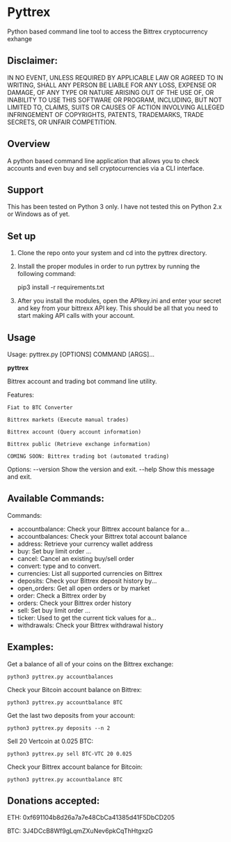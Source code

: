 # Pyttrex
Python based command line tool to access the Bittrex cryptocurrency exhange

## Disclaimer:
IN NO EVENT, UNLESS REQUIRED BY APPLICABLE LAW OR AGREED TO IN WRITING, SHALL ANY PERSON BE LIABLE FOR ANY LOSS, EXPENSE OR DAMAGE, OF ANY TYPE OR NATURE ARISING OUT OF THE USE OF, OR INABILITY TO USE THIS SOFTWARE OR PROGRAM, INCLUDING, BUT NOT LIMITED TO, CLAIMS, SUITS OR CAUSES OF ACTION INVOLVING ALLEGED INFRINGEMENT OF COPYRIGHTS, PATENTS, TRADEMARKS, TRADE SECRETS, OR UNFAIR COMPETITION.

## Overview
A python based command line application that allows you to check accounts and even buy and sell
cryptocurrencies via a CLI interface.

## Support
This has been tested on Python 3 only. I have not tested this on Python 2.x or Windows as of yet.

## Set up

1. Clone the repo onto your system and cd into the pyttrex directory.

2. Install the proper modules in order to run pyttrex by running the following command:

    pip3 install -r requirements.txt

3. After you install the modules, open the APIkey.ini and enter your secret and key from your bittrexx API key. This should be all that you need to start making API calls with your account.

## Usage
Usage: pyttrex.py [OPTIONS] COMMAND [ARGS]...

  ******************pyttrex******************

  Bittrex account and trading bot command line utility.

  Features:

    Fiat to BTC Converter

    Bittrex markets (Execute manual trades)

    Bittrex account (Query account information)

    Bittrex public (Retrieve exchange information)

    COMING SOON: Bittrex trading bot (automated trading)

Options:
  --version  Show the version and exit.
  --help     Show this message and exit.

## Available Commands:

Commands:

  * accountbalance:   Check your Bittrex account balance for a...
  * accountbalances:  Check your Bittrex total account balance
  * address:          Retrieve your currency wallet address
  * buy:              Set buy limit order <currency pair>...
  * cancel:           Cancel an existing buy/sell order
  * convert:          <currency> type and <amount> to convert.
  * currencies:       List all supported currencies on Bittrex
  * deposits:         Check your Bittrex deposit history by...
  * open_orders:      Get all open orders or by market
  * order:            Check a Bittrex order by <UUID>
  * orders:           Check your Bittrex order history
  * sell:             Set buy limit order <currency pair>...
  * ticker:           Used to get the current tick values for a...
  * withdrawals:      Check your Bittrex withdrawal history


## Examples:

Get a balance of all of your coins on the Bittrex exchange:

    python3 pyttrex.py accountbalances

Check your Bitcoin account balance on Bittrex:

    python3 pyttrex.py accountbalance BTC

Get the last two deposits from your account:

    python3 pyttrex.py deposits --n 2

Sell 20 Vertcoin at 0.025 BTC:

    python3 pyttrex.py sell BTC-VTC 20 0.025

Check your Bittrex account balance for Bitcoin:

    python3 pyttrex.py accountbalance BTC

## Donations accepted:

ETH: 0xf691104b8d26a7a7e48CbCa41385d41F5DbCD205

BTC: 3J4DCcB8Wf9gLqmZXuNev6pkCqThHtgxzG
